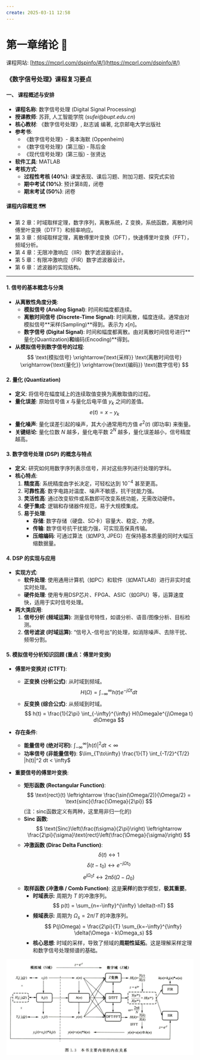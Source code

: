 ```yaml
---
create: 2025-03-11 12:58
---
```

# 第一章绪论 📜
课程网站: [https://mcprl.com/dspinfo/#/](https://mcprl.com/dspinfo/#/) 
### **《数字信号处理》课程复习要点**

#### **一、 课程概述与安排**

*   **课程名称**: 数字信号处理 (Digital Signal Processing)
*   **授课教师**: 苏菲, 人工智能学院 ($sufei@bupt.edu.cn$)
*   **核心教材**: 《数字信号处理》, 赵志诚 编著, 北京邮电大学出版社
*   **参考书**:
    *   《数字信号处理》- 奥本海默 (Oppenheim)
    *   《数字信号处理》(第三版) - 陈后金
    *   《现代信号处理》(第三版) - 张贤达
*   **软件工具**: MATLAB
*   **考核方式**:
    *   **过程性考核 (40%)**: 课堂表现、课后习题、附加习题、探究式实验
    *   **期中考试 (10%)**: 预计第8周，闭卷
    *   **期末考试 (50%)**: 闭卷
#### **课程内容概览** 🗺️

- 第 2 章：时域取样定理，数字序列，离散系统，Z 变换，系统函数，离散时间傅里叶变换（DTFT）和频率响应。
- 第 3 章：频域取样定理，离散傅里叶变换（DFT），快速傅里叶变换（FFT），频域分析。
- 第 4 章：无限冲激响应（IIR）数字滤波器设计。
- 第 5 章：有限冲激响应（FIR）数字滤波器设计。
- 第 6 章：滤波器的实现结构。

---

#### **1. 信号的基本概念与分类**

*   **从离散性角度分类**:
    *   **模拟信号 (Analog Signal)**: 时间和幅度都连续。
    *   **离散时间信号 (Discrete-Time Signal)**: 时间离散，幅度连续。通常由对模拟信号**采样(Sampling)**得到。表示为 $x[n]$。
    *   **数字信号 (Digital Signal)**: 时间和幅度都离散。由对离散时间信号进行**量化(Quantization)**和**编码(Encoding)**得到。
*   **从模拟信号到数字信号的过程**:
    $$ \text{模拟信号} \xrightarrow{\text{采样}} \text{离散时间信号} \xrightarrow{\text{量化}} \xrightarrow{\text{编码}} \text{数字信号} $$

#### **2. 量化 (Quantization)**

*   **定义**: 将信号在幅度域上的连续取值变换为离散取值的过程。
*   **量化误差**: 原始信号值 $x$ 与量化后电平值 $y_k$ 之间的差值。
    $$ e(t) = x - y_k $$
*   **量化噪声**: 量化误差引起的噪声，其大小通常用均方值 $e^2(t)$ (即功率) 来衡量。
*   **关键结论**: 量化位数 $N$ 越多，量化电平数 $2^N$ 越多，量化误差越小，信号精度越高。

#### **3. 数字信号处理 (DSP) 的概念与特点**

*   **定义**: 研究如何用数字序列表示信号，并对这些序列进行处理的学科。
*   **核心特点**:
    1.  **精度高**: 系统精度由字长决定，可轻松达到 $10^{-4}$ 甚至更高。
    2.  **可靠性高**: 数字电路对温度、噪声不敏感，抗干扰能力强。
    3.  **灵活性高**: 通过改变软件或系数即可改变系统功能，无需改动硬件。
    4.  **便于集成**: 逻辑和存储器件规范，易于大规模集成。
    5.  **易于处理**:
        *   **存储**: 数字存储（硬盘、SD卡）容量大、稳定、方便。
        *   **传输**: 数字信号抗干扰能力强，可实现高保真传输。
        *   **压缩编码**: 可通过算法（如MP3, JPEG）在保持基本质量的同时大幅压缩数据量。

#### **4. DSP 的实现与应用**

*   **实现方式**:
    *   **软件处理**: 使用通用计算机（如PC）和软件（如MATLAB）进行非实时或实时处理。
    *   **硬件处理**: 使用专用DSP芯片、FPGA、ASIC（如GPU）等，运算速度快，适用于实时信号处理。
*   **两大类应用**:
    1.  **信号分析 (频域运算)**: 测量信号特性，如谱分析、语音/图像分析、目标检测。
    2.  **信号滤波 (时域运算)**: “信号入-信号出”的处理，如消除噪声、去除干扰、频带分割。

#### **5. 模拟信号分析知识回顾 (重点：傅里叶变换)**

*   **傅里叶变换对 (CTFT)**:
    *   **正变换 (分析公式)**: 从时域到频域。
        $$ H(\Omega) = \int_{-\infty}^{\infty} h(t)e^{-j\Omega t} dt $$
    *   **反变换 (综合公式)**: 从频域到时域。
        $$ h(t) = \frac{1}{2\pi} \int_{-\infty}^{\infty} H(\Omega)e^{j\Omega t} d\Omega $$
*   **存在条件**:
    *   **能量信号 (绝对可积)**: $\int_{-\infty}^{\infty} |h(t)|^2 dt < \infty$
    *   **功率信号 (非能量信号)**: $\lim_{T\to\infty} \frac{1}{T} \int_{-T/2}^{T/2} |h(t)|^2 dt < \infty$

*   **重要信号的傅里叶变换**:
    *   **矩形函数 (Rectangular Function)**:
        $$ \text{rect}(t) \leftrightarrow \frac{\sin(\Omega/2)}{\Omega/2} = \text{sinc}(\frac{\Omega}{2\pi}) $$
        (注：sinc函数定义有两种，这里用非归一化的)
    *   **Sinc 函数**:
        $$ \text{Sinc}\left(\frac{t\sigma}{2\pi}\right) \leftrightarrow \frac{2\pi}{\sigma}\text{rect}\left(\frac{\Omega}{\sigma}\right) $$
    *   **冲激函数 (Dirac Delta Function)**:
        $$ \delta(t) \leftrightarrow 1 $$
        $$ \delta(t-t_0) \leftrightarrow e^{-j\Omega t_0} $$
        $$ e^{j\Omega_0 t} \leftrightarrow 2\pi\delta(\Omega - \Omega_0) $$
    *   **取样函数 (冲激串 / Comb Function)**: 这是**采样**的数学模型，**极其重要**。
        *   **时域表示**: 周期为 $T$ 的冲激序列。
            $$ p(t) = \sum_{n=-\infty}^{\infty} \delta(t-nT) $$
        *   **频域表示**: 周期为 $\Omega_s = 2\pi/T$ 的冲激序列。
            $$ P(j\Omega) = \frac{2\pi}{T} \sum_{k=-\infty}^{\infty} \delta(\Omega - k\Omega_s) $$
        *   **核心思想**: 时域的采样，导致了频域的**周期性延拓**。这是理解采样定理和数字信号处理频谱的基础。

![Pasted image 20250311215848](Pic/Pasted%20image%2020250311215848.png)